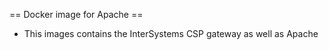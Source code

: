 == Docker image for Apache ==
* This images contains the InterSystems CSP gateway as well as Apache
